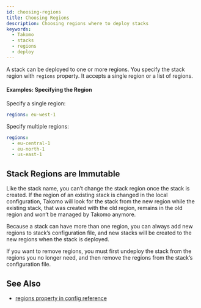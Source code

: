 ```yaml
---
id: choosing-regions
title: Choosing Regions
description: Choosing regions where to deploy stacks
keywords:
  - Takomo
  - stacks
  - regions
  - deploy
---
```


A stack can be deployed to one or more regions. You specify the stack region with `regions` property. It accepts a single region or a list of regions.

#### Examples: Specifying the Region

Specify a single region:

```yaml
regions: eu-west-1
```

Specify multiple regions:

```yaml
regions:
  - eu-central-1
  - eu-north-1
  - us-east-1
```

## Stack Regions are Immutable

Like the stack name, you can’t change the stack region once the stack is created. If the region of an existing stack is changed in the local configuration, Takomo will look for the stack from the new region while the existing stack, that was created with the old region, remains in the old region and won’t be managed by Takomo anymore.

Because a stack can have more than one region, you can always add new regions to stack’s configuration file, and new stacks will be created to the new regions when the stack is deployed.

If you want to remove regions, you must first undeploy the stack from the regions you no longer need, and then remove the regions from the stack’s configuration file.

## See Also

- [regions property in config reference](/docs/config-reference/stacks#regions)